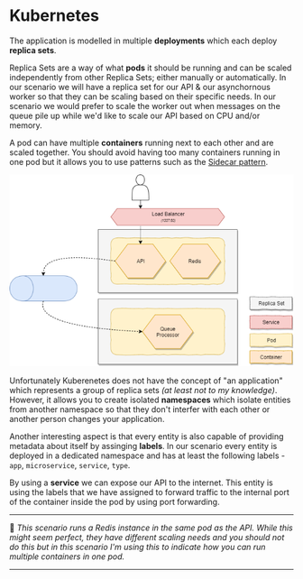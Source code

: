 # Kubernetes
The application is modelled in multiple **deployments** which each deploy **replica sets**.

Replica Sets are a way of what **pods** it should be running and can be scaled independently from other Replica Sets; either manually or automatically. In our scenario we will have a replica set for our API & our asynchornous worker so that they can be scaling based on their specific needs. In our scenario we would prefer to scale the worker out when messages on the queue pile up while we'd like to scale our API based on CPU and/or memory.

A pod can have multiple **containers** running next to each other and are scaled together. You should avoid having too many containers running in one pod but it allows you to use patterns such as the [Sidecar pattern](https://docs.microsoft.com/en-us/azure/architecture/patterns/sidecar).

![Kubernetes](./../media/docs/kubernetes-composition.png)

Unfortunately Kuberenetes does not have the concept of "an application" which represents a group of replica sets _(at least not to my knowledge)_. However, it allows you to create isolated **namespaces** which isolate entities from another namespace so that they don't interfer with each other or another person changes your application.

Another interesting aspect is that every entity is also capable of providing metadata about itself by assinging **labels**. In our scenario every entity is deployed in a dedicated namespace and has at least the following labels - `app`, `microservice`, `service`, `type`.

By using a **service** we can expose our API to the internet. This entity is using the labels that we have assigned to forward traffic to the internal port of the container inside the pod by using port forwarding.

----------------------------

:rotating_light: _This scenario runs a Redis instance in the same pod as the API. While this might seem perfect, they have different scaling needs and you should not do this but in this scenario I'm using this to indicate how you can run multiple containers in one pod._

----------------------------
